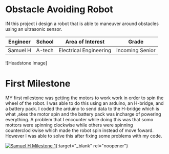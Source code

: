 # Obstacle Avoiding Robot
IN this project i design a robot that is able to maneuver around obstacles using an ultrasonic sensor.  

| **Engineer** | **School** | **Area of Interest** | **Grade** |
|:--:|:--:|:--:|:--:|
| Samuel H | A-tech | Electrical Engineering | Incoming Senior

![Headstone Image]
  
<!-- # Final Milestone
My final milestone is the increased reliability and accuracy of my robot. I ameliorated the sagging and fixed the reliability of the finger. As discussed in my second milestone, the arm sags because of weight. I put in a block of wood at the base to hold up the upper arm; this has reverberating positive effects throughout the arm. I also realized that the forearm was getting disconnected from the elbow servo’s horn because of the weight stress on the joint. Now, I make sure to constantly tighten the screws at that joint.  -->

<!-- [![Final Milestone](https://res.cloudinary.com/marcomontalbano/image/upload/v1612573869/video_to_markdown/images/youtube--F7M7imOVGug-c05b58ac6eb4c4700831b2b3070cd403.jpg )](https://www.youtube.com/watch?v=F7M7imOVGug&feature=emb_logo "Final Milestone"){:target="_blank" rel="noopener"}

# Second Milestone
My final milestone is the increased reliability and accuracy of my robot. I ameliorated the sagging and fixed the reliability of the finger. As discussed in my second milestone, the arm sags because of weight. I put in a block of wood at the base to hold up the upper arm; this has reverberating positive effects throughout the arm. I also realized that the forearm was getting disconnected from the elbow servo’s horn because of the weight stress on the joint. Now, I make sure to constantly tighten the screws at that joint.

[![Third Milestone](https://res.cloudinary.com/marcomontalbano/image/upload/v1612574014/video_to_markdown/images/youtube--y3VAmNlER5Y-c05b58ac6eb4c4700831b2b3070cd403.jpg)](https://www.youtube.com/watch?v=y3VAmNlER5Y&feature=emb_logo "Second Milestone"){:target="_blank" rel="noopener"} -->
# First Milestone
  

MY first milestone was getting the motors to work work in order to spin the wheel of the robot. I was able to do this using an arduino, an H-bridge, and a battery pack. I coded the arduino to send data to the H-bridge which is what ,akes the motor spin and the battery pack was incharge of powering everything.
A problem that I encounter while doing this was that somo mottors were spinning clockwise while others were spinning countercloclkwise which made the robot spin instead of move foward. However I was able to solve this after fixing some problems with my code.

[![Samuel H Milestone 1](https://res.cloudinary.com/marcomontalbano/image/upload/v1657551255/video_to_markdown/images/youtube--3aWtaafTSi0-c05b58ac6eb4c4700831b2b3070cd403.jpg)](https://youtu.be/3aWtaafTSi0 "Samuel H Milestone 1"){:target="_blank" rel="noopener"}


